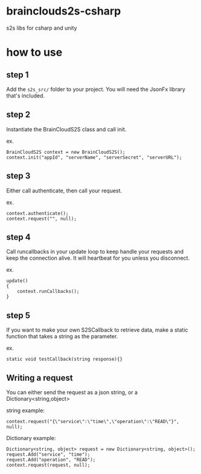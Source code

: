# brainclouds2s-csharp
s2s libs for csharp and unity

# how to use
## step 1
Add the `s2s_src/` folder to your project. You will need the JsonFx library that's included. 

## step 2
Instantiate the BrainCloudS2S class and call init.
  
ex.
```
BrainCloudS2S context = new BrainCloudS2S();
context.init("appId", "serverName", "serverSecret", "serverURL");
```

## step 3
Either call authenticate, then call your request.
  
ex.
```
context.authenticate();
context.request("", null);
```

## step 4
Call runcallbacks in your update loop to keep handle your requests and keep the connection alive. It will heartbeat for you unless you disconnect. 
  
ex. 
```
update()
{
    context.runCallbacks();
}
```
      
## step 5
If you want to make your own S2SCallback to retrieve data, make a static function that takes a string as the parameter.

ex. 
```
static void testCallback(string response){}
```

## Writing a request
You can either send the request as a json string, or a Dictionary<string,object>
  
string example:
```
context.request("{\"service\":\"time\",\"operation\":\"READ\"}", null);
```

Dictionary example:
```
Dictionary<string, object> request = new Dictionary<string, object>();
request.Add("service", "time");
request.Add("operation", "READ");            
context.request(request, null);
```
  
